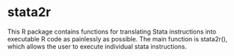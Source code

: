 # stata2r
This R package contains functions for translating Stata instructions into executable R code as painlessly as possible. The main function is stata2r(), which allows the user to execute individual stata instructions.
